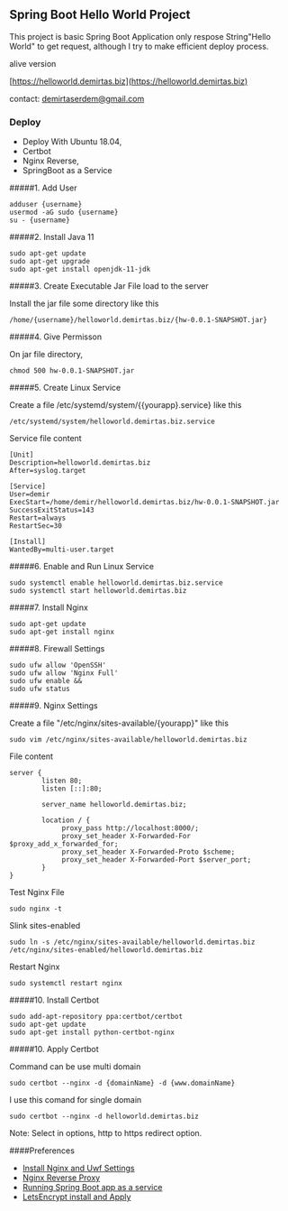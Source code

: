 ## Spring Boot Hello World Project
This project is basic Spring Boot Application only respose String"Hello World" to get request, 
although I try to make efficient deploy process. 
 
 
alive version

[https://helloworld.demirtas.biz](https://helloworld.demirtas.biz)
   
contact:  [demirtaserdem@gmail.com](mailto:demirtaserdem@gmail.com)

### Deploy

- Deploy With Ubuntu 18.04, 
- Certbot
- Nginx Reverse, 
- SpringBoot as a Service

#####1. Add User

```
adduser {username}
usermod -aG sudo {username}
su - {username}
```

#####2. Install Java 11

```
sudo apt-get update
sudo apt-get upgrade
sudo apt-get install openjdk-11-jdk
```

#####3. Create Executable Jar File load to the server

Install the jar file some directory like this

```
/home/{username}/helloworld.demirtas.biz/{hw-0.0.1-SNAPSHOT.jar}
```

#####4. Give Permisson

On jar file directory,

```
chmod 500 hw-0.0.1-SNAPSHOT.jar
```

#####5. Create Linux Service 

Create a file /etc/systemd/system/{{yourapp}.service} like this

```
/etc/systemd/system/helloworld.demirtas.biz.service
```
Service file content

```
[Unit]
Description=helloworld.demirtas.biz
After=syslog.target

[Service]
User=demir
ExecStart=/home/demir/helloworld.demirtas.biz/hw-0.0.1-SNAPSHOT.jar
SuccessExitStatus=143
Restart=always
RestartSec=30

[Install]
WantedBy=multi-user.target
```

#####6. Enable and Run Linux Service

```
sudo systemctl enable helloworld.demirtas.biz.service
sudo systemctl start helloworld.demirtas.biz
```

#####7. Install Nginx

```
sudo apt-get update
sudo apt-get install nginx
```

#####8. Firewall Settings

```
sudo ufw allow 'OpenSSH'
sudo ufw allow 'Nginx Full'
sudo ufw enable &&
sudo ufw status
```

#####9. Nginx Settings

Create a file "/etc/nginx/sites-available/{yourapp}" like this

```
sudo vim /etc/nginx/sites-available/helloworld.demirtas.biz
```

File content

```
server {
        listen 80;
        listen [::]:80;

        server_name helloworld.demirtas.biz;

        location / {
             proxy_pass http://localhost:8000/;
             proxy_set_header X-Forwarded-For $proxy_add_x_forwarded_for;
             proxy_set_header X-Forwarded-Proto $scheme;
             proxy_set_header X-Forwarded-Port $server_port;
        }
}

```

Test Nginx File

```
sudo nginx -t
```

Slink sites-enabled

```
sudo ln -s /etc/nginx/sites-available/helloworld.demirtas.biz /etc/nginx/sites-enabled/helloworld.demirtas.biz
```
Restart Nginx

```
sudo systemctl restart nginx
```

#####10. Install Certbot

```
sudo add-apt-repository ppa:certbot/certbot
sudo apt-get update
sudo apt-get install python-certbot-nginx
```

#####10. Apply Certbot

Command can be use multi domain

```
sudo certbot --nginx -d {domainName} -d {www.domainName}

```

I use this comand for single domain
 
```
sudo certbot --nginx -d helloworld.demirtas.biz 
```
Note:
	Select in options, http to https redirect option. 


####Preferences

- [Install Nginx and Uwf Settings](https://www.digitalocean.com/community/tutorials/how-to-install-nginx-on-ubuntu-18-04)
- [Nginx Reverse Proxy](https://www.linode.com/docs/development/java/how-to-deploy-spring-boot-applications-nginx-ubuntu-16-04/#reverse-proxy)
- [Running Spring Boot app as a service](https://www.javacodemonk.com/running-spring-boot-app-as-a-service-in-unix-346ce6e9)
- [LetsEncrypt install and Apply](https://www.digitalocean.com/community/tutorials/how-to-set-up-let-s-encrypt-with-nginx-server-blocks-on-ubuntu-16-04)

